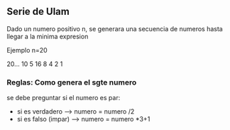 ## Serie de Ulam

Dado un numero positivo n, se generara una secuencia 
de numeros hasta llegar a la minima expresion

Ejemplo 
n=20

20... 10 5 16 8 4 2 1

### Reglas: Como genera el sgte numero

se debe preguntar si el numero es par:

- si es verdadero --> numero = numero /2
- si es falso (impar) --> numero = numero *3+1